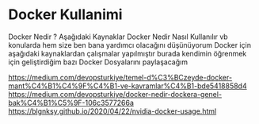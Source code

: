 # Docker Kullanimi
Docker Nedir ? Aşağıdaki Kaynaklar Docker Nedir Nasıl Kullanılır vb konularda hem size ben bana yardımcı olacağını düşünüyorum
Docker için aşağıdaki kaynaklardan çalışmalar yapılmıştır burada kendimin öğrenmek için geliştirdiğim bazı Docker Dosyalarını paylaşacağım

https://medium.com/devopsturkiye/temel-d%C3%BCzeyde-docker-mant%C4%B1%C4%9F%C4%B1-ve-kavramlar%C4%B1-bde5418858d4
https://medium.com/devopsturkiye/docker-nedir-dockera-genel-bak%C4%B1%C5%9F-106c3577266a
https://blgnksy.github.io/2020/04/22/nvidia-docker-usage.html
